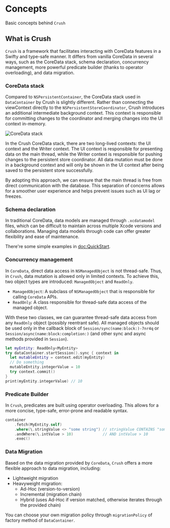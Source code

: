# Concepts

Basic concepts behind `Crush`

## What is Crush

`Crush` is a framework that facilitates interacting with CoreData features in a Swifty and type-safe manner. It differs from vanilla CoreData in several ways, such as the CoreData stack, schema declaration, concurrency management, more powerful predicate builder (thanks to operator overloading), and data migration.

### CoreData stack

Compared to `NSPersistentContainer`, the CoreData stack used in ``DataContainer`` by Crush is slightly different. Rather than connecting the viewContext directly to the `NSPersistentStoreCoordinator`, Crush introduces an additional intermediate background context. This context is responsible for committing changes to the coordinator and merging changes into the UI context in-memory.

![CoreData stack](CoreDataStack)

In the Crush CoreData stack, there are two long-lived contexts: the UI context and the Writer context. The UI context is responsible for presenting data on the main thread, while the Writer context is responsible for pushing changes to the persistent store coordinator. All data mutation must be done in a background context and will only be shown in the UI context after being saved to the persistent store successfully.

By adopting this approach, we can ensure that the main thread is free from direct communication with the database. This separation of concerns allows for a smoother user experience and helps prevent issues such as UI lag or freezes.

### Schema declaration

In traditional CoreData, data models are managed through `.xcdatamodel` files, which can be difficult to maintain across multiple Xcode versions and collaborations. Managing data models through code can offer greater flexibility and ease of maintenance.

There're some simple examples in <doc:QuickStart>.

### Concurrency management

In `CoreData`, direct data access in `NSManagedObject` is not thread-safe. Thus, in `Crush`, data mutation is allowed only in limited contexts. To achieve this, two object types are introduced: `ManagedObject` and `ReadOnly`.

- ``ManagedObject``: A subclass of `NSManagedObject` that is responsible for calling `CoreData` APIs.
- ``ReadOnly``: A class responsible for thread-safe data access of the managed object.

With these two classes, we can guarantee thread-safe data access from any ``ReadOnly`` object (possibly reentrant safe). All managed objects should be used only in the callback block of ``Session/sync(name:block:)-7nr4q`` or ``Session/async(name:block:completion:)`` (and other sync and async methods provided in ``Session``).

```swift
let myEntity: ReadOnly<MyEntity>
try dataContainer.startSession().sync { context in
  let mutableEntity = context.edit(myEntity)
  // Do something
  mutableEntity.integerValue = 10
  try context.commit()
}
print(myEntity.integerValue) // 10
```

### Predicate Builder

In `Crush`, predicates are built using operator overloading. This allows for a more concise, type-safe, error-prone and readable syntax.

```swift
container
    .fetch(MyEntity.self)
    .where(\.stringValue <> "some string") // stringValue CONTAINS "some string"
    .andWhere(\.intValue > 10)             // AND intValue > 10
    .exec()
```

### Data Migration

Based on the data migration provided by `CoreData`, `Crush` offers a more flexible approach to data migration, including:

- Lightweight migration
- Heavyweight migration:
    - Ad-Hoc (version-to-version)
    - Incremental (migration chain)
    - Hybrid (uses Ad-Hoc if version matched, otherwise iterates through the provided chain)

You can choose your own migration policy through `migrationPolicy` of factory method of ``DataContainer``. 


